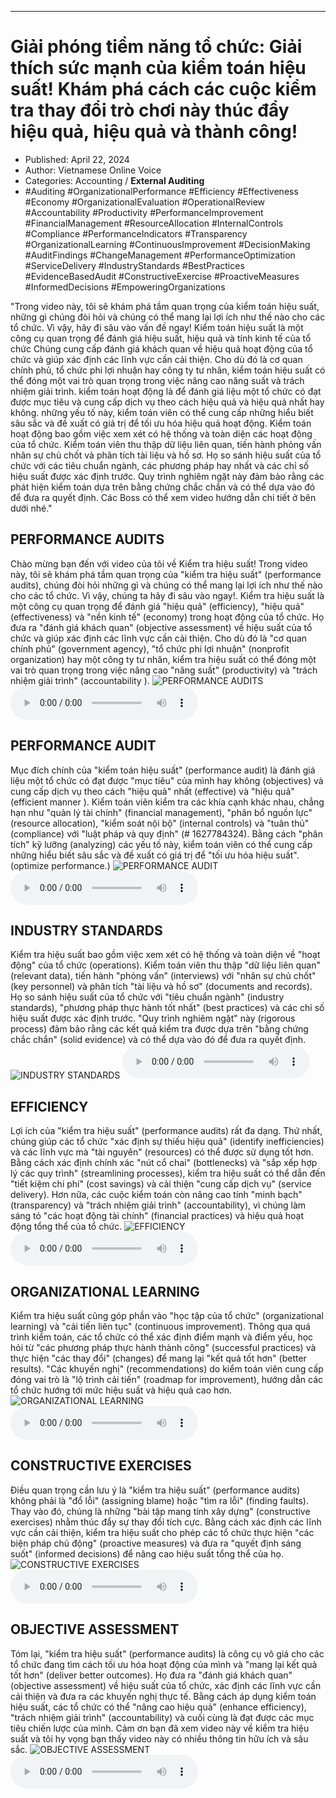 
---

# Giải phóng tiềm năng tổ chức: Giải thích sức mạnh của kiểm toán hiệu suất! Khám phá cách các cuộc kiểm tra thay đổi trò chơi này thúc đẩy hiệu quả, hiệu quả và thành công!

- Published: April 22, 2024
- Author: Vietnamese Online Voice
- Categories: Accounting / **External Auditing**
- #Auditing #OrganizationalPerformance #Efficiency #Effectiveness #Economy #OrganizationalEvaluation #OperationalReview #Accountability #Productivity #PerformanceImprovement #FinancialManagement #ResourceAllocation #InternalControls #Compliance #PerformanceIndicators #Transparency #OrganizationalLearning #ContinuousImprovement #DecisionMaking #AuditFindings #ChangeManagement #PerformanceOptimization #ServiceDelivery #IndustryStandards #BestPractices #EvidenceBasedAudit #ConstructiveExercise #ProactiveMeasures #InformedDecisions #EmpoweringOrganizations

"Trong video này, tôi sẽ khám phá tầm quan trọng của kiểm toán hiệu suất, những gì chúng đòi hỏi và chúng có thể mang lại lợi ích như thế nào cho các tổ chức. Vì vậy, hãy đi sâu vào vấn đề ngay! Kiểm toán hiệu suất là một công cụ quan trọng để đánh giá hiệu suất, hiệu quả và tính kinh tế của tổ chức Chúng cung cấp đánh giá khách quan về hiệu quả hoạt động của tổ chức và giúp xác định các lĩnh vực cần cải thiện. Cho dù đó là cơ quan chính phủ, tổ chức phi lợi nhuận hay công ty tư nhân, kiểm toán hiệu suất có thể đóng một vai trò quan trọng trong việc nâng cao năng suất và trách nhiệm giải trình. kiểm toán hoạt động là để đánh giá liệu một tổ chức có đạt được mục tiêu và cung cấp dịch vụ theo cách hiệu quả và hiệu quả nhất hay không. những yếu tố này, kiểm toán viên có thể cung cấp những hiểu biết sâu sắc và đề xuất có giá trị để tối ưu hóa hiệu quả hoạt động. Kiểm toán hoạt động bao gồm việc xem xét có hệ thống và toàn diện các hoạt động của tổ chức. Kiểm toán viên thu thập dữ liệu liên quan, tiến hành phỏng vấn nhân sự chủ chốt và phân tích tài liệu và hồ sơ. Họ so sánh hiệu suất của tổ chức với các tiêu chuẩn ngành, các phương pháp hay nhất và các chỉ số hiệu suất được xác định trước. Quy trình nghiêm ngặt này đảm bảo rằng các phát hiện kiểm toán dựa trên bằng chứng chắc chắn và có thể dựa vào đó để đưa ra quyết định. Các Boss có thể xem video hướng dẫn chi tiết ở bên dưới nhé."


## PERFORMANCE AUDITS

Chào mừng bạn đến với video của tôi về Kiểm tra hiệu suất! Trong video này, tôi sẽ khám phá tầm quan trọng của "kiểm tra hiệu suất" (performance audits), chúng đòi hỏi những gì và chúng có thể mang lại lợi ích như thế nào cho các tổ chức. Vì vậy, chúng ta hãy đi sâu vào ngay!. Kiểm tra hiệu suất là một công cụ quan trọng để đánh giá "hiệu quả" (efficiency), "hiệu quả" (effectiveness) và "nền kinh tế" (economy) trong hoạt động của tổ chức. Họ đưa ra "đánh giá khách quan" (objective assessment) về hiệu suất của tổ chức và giúp xác định các lĩnh vực cần cải thiện. Cho dù đó là "cơ quan chính phủ" (government agency), "tổ chức phi lợi nhuận" (nonprofit organization) hay một công ty tư nhân, kiểm tra hiệu suất có thể đóng một vai trò quan trọng trong việc nâng cao "năng suất" (productivity) và "trách nhiệm giải trình" (accountability ).
![PERFORMANCE AUDITS](https://http-archiver-apis-production-80.schnworks.com/storage/images/transitions/2024-04-22/transition--58604673856-Montserrat-Medium-673AB7.jpg)
<audio controls>
    <source src="https://http-archiver-apis-production-80.schnworks.com/storage/audio/file-18825488788.mp3" type="audio/mpeg">
</audio>



## PERFORMANCE AUDIT

Mục đích chính của "kiểm toán hiệu suất" (performance audit) là đánh giá liệu một tổ chức có đạt được "mục tiêu" của mình hay không (objectives) và cung cấp dịch vụ theo cách "hiệu quả" nhất (effective) và "hiệu quả" (efficient manner ). Kiểm toán viên kiểm tra các khía cạnh khác nhau, chẳng hạn như "quản lý tài chính" (financial management), "phân bổ nguồn lực" (resource allocation), "kiểm soát nội bộ" (internal controls) và "tuân thủ" (compliance) với "luật pháp và quy định" (# 1627784324). Bằng cách "phân tích" kỹ lưỡng (analyzing) các yếu tố này, kiểm toán viên có thể cung cấp những hiểu biết sâu sắc và đề xuất có giá trị để "tối ưu hóa hiệu suất". (optimize performance.)
![PERFORMANCE AUDIT](https://http-archiver-apis-production-80.schnworks.com/storage/images/transitions/2024-04-22/transition--75299169110-Montserrat-Thin-673AB7.jpg)
<audio controls>
    <source src="https://http-archiver-apis-production-80.schnworks.com/storage/audio/file-5047371715.mp3" type="audio/mpeg">
</audio>



## INDUSTRY STANDARDS

Kiểm tra hiệu suất bao gồm việc xem xét có hệ thống và toàn diện về "hoạt động" của tổ chức (operations). Kiểm toán viên thu thập "dữ liệu liên quan" (relevant data), tiến hành "phỏng vấn" (interviews) với "nhân sự chủ chốt" (key personnel) và phân tích "tài liệu và hồ sơ" (documents and records). Họ so sánh hiệu suất của tổ chức với "tiêu chuẩn ngành" (industry standards), "phương pháp thực hành tốt nhất" (best practices) và các chỉ số hiệu suất được xác định trước. "Quy trình nghiêm ngặt" này (rigorous process) đảm bảo rằng các kết quả kiểm tra được dựa trên "bằng chứng chắc chắn" (solid evidence) và có thể dựa vào đó để đưa ra quyết định.
![INDUSTRY STANDARDS](https://http-archiver-apis-production-80.schnworks.com/storage/images/transitions/2024-04-22/transition--19051933753-Montserrat-SemiBold-9C27B0.jpg)
<audio controls>
    <source src="https://http-archiver-apis-production-80.schnworks.com/storage/audio/file-14237909559.mp3" type="audio/mpeg">
</audio>



## EFFICIENCY

Lợi ích của "kiểm tra hiệu suất" (performance audits) rất đa dạng. Thứ nhất, chúng giúp các tổ chức "xác định sự thiếu hiệu quả" (identify inefficiencies) và các lĩnh vực mà "tài nguyên" (resources) có thể được sử dụng tốt hơn. Bằng cách xác định chính xác "nút cổ chai" (bottlenecks) và "sắp xếp hợp lý các quy trình" (streamlining processes), kiểm tra hiệu suất có thể dẫn đến "tiết kiệm chi phí" (cost savings) và cải thiện "cung cấp dịch vụ" (service delivery). Hơn nữa, các cuộc kiểm toán còn nâng cao tính "minh bạch" (transparency) và "trách nhiệm giải trình" (accountability), vì chúng làm sáng tỏ "các hoạt động tài chính" (financial practices) và hiệu quả hoạt động tổng thể của tổ chức.
![EFFICIENCY](https://http-archiver-apis-production-80.schnworks.com/storage/images/transitions/2024-04-22/transition--37463675930-Montserrat-Black-673AB7.jpg)
<audio controls>
    <source src="https://http-archiver-apis-production-80.schnworks.com/storage/audio/file-1495535921.mp3" type="audio/mpeg">
</audio>



## ORGANIZATIONAL LEARNING

Kiểm tra hiệu suất cũng góp phần vào "học tập của tổ chức" (organizational learning) và "cải tiến liên tục" (continuous improvement). Thông qua quá trình kiểm toán, các tổ chức có thể xác định điểm mạnh và điểm yếu, học hỏi từ "các phương pháp thực hành thành công" (successful practices) và thực hiện "các thay đổi" (changes) để mang lại "kết quả tốt hơn" (better results). "Các khuyến nghị" (recommendations) do kiểm toán viên cung cấp đóng vai trò là "lộ trình cải tiến" (roadmap for improvement), hướng dẫn các tổ chức hướng tới mức hiệu suất và hiệu quả cao hơn.
![ORGANIZATIONAL LEARNING](https://http-archiver-apis-production-80.schnworks.com/storage/images/transitions/2024-04-22/transition--8236599176-Montserrat-SemiBold-880E4F.jpg)
<audio controls>
    <source src="https://http-archiver-apis-production-80.schnworks.com/storage/audio/file-7337133240.mp3" type="audio/mpeg">
</audio>



## CONSTRUCTIVE EXERCISES

Điều quan trọng cần lưu ý là "kiểm tra hiệu suất" (performance audits) không phải là "đổ lỗi" (assigning blame) hoặc "tìm ra lỗi" (finding faults). Thay vào đó, chúng là những "bài tập mang tính xây dựng" (constructive exercises) nhằm thúc đẩy sự thay đổi tích cực. Bằng cách xác định các lĩnh vực cần cải thiện, kiểm tra hiệu suất cho phép các tổ chức thực hiện "các biện pháp chủ động" (proactive measures) và đưa ra "quyết định sáng suốt" (informed decisions) để nâng cao hiệu suất tổng thể của họ.
![CONSTRUCTIVE EXERCISES](https://http-archiver-apis-production-80.schnworks.com/storage/images/transitions/2024-04-22/transition-2940226847-Montserrat-Thin-673AB7.jpg)
<audio controls>
    <source src="https://http-archiver-apis-production-80.schnworks.com/storage/audio/file-11567235637.mp3" type="audio/mpeg">
</audio>



## OBJECTIVE ASSESSMENT

Tóm lại, "kiểm tra hiệu suất" (performance audits) là công cụ vô giá cho các tổ chức đang tìm cách tối ưu hóa hoạt động của mình và "mang lại kết quả tốt hơn" (deliver better outcomes). Họ đưa ra "đánh giá khách quan" (objective assessment) về hiệu suất của tổ chức, xác định các lĩnh vực cần cải thiện và đưa ra các khuyến nghị thực tế. Bằng cách áp dụng kiểm toán hiệu suất, các tổ chức có thể "nâng cao hiệu quả" (enhance efficiency), "trách nhiệm giải trình" (accountability) và cuối cùng là đạt được các mục tiêu chiến lược của mình. Cảm ơn bạn đã xem video này về kiểm tra hiệu suất và tôi hy vọng bạn thấy video này có nhiều thông tin hữu ích và sâu sắc.
![OBJECTIVE ASSESSMENT](https://http-archiver-apis-production-80.schnworks.com/storage/images/transitions/2024-04-22/transition--2881667992-Montserrat-Regular-9C27B0.jpg)
<audio controls>
    <source src="https://http-archiver-apis-production-80.schnworks.com/storage/audio/file-17586048816.mp3" type="audio/mpeg">
</audio>

